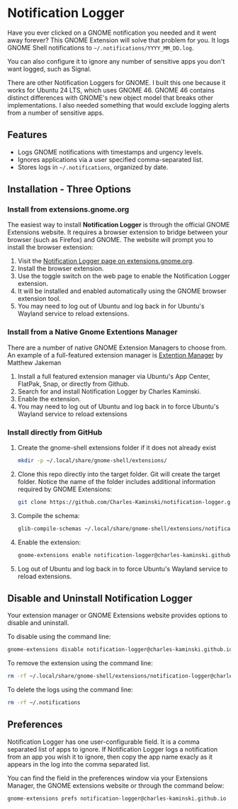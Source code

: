 # Notification Logger

Have you ever clicked on a GNOME notification you needed and it went away forever?  This GNOME Extension will solve that problem for you.  It logs GNOME Shell notifications to `~/.notifications/YYYY_MM_DD.log`.  

You can also configure it to ignore any number of sensitive apps you don't want logged, such as Signal.

There are other Notification Loggers for GNOME.  I built this one because it works for Ubuntu 24 LTS, which uses GNOME 46. GNOME 46 contains distinct differences with GNOME's new object model that breaks other implementations.  I also needed something that would exclude logging alerts from a number of sensitive apps.

## Features
- Logs GNOME notifications with timestamps and urgency levels.
- Ignores applications via a user specified comma-separated list.
- Stores logs in `~/.notifications`, organized by date.

## Installation - Three Options

### Install from extensions.gnome.org
The easiest way to install **Notification Logger** is through the official GNOME Extensions website.  It requires a browser extension to bridge between your browser (such as Firefox) and GNOME.  The website will prompt you to install the browser extension:

1. Visit the [Notification Logger page on extensions.gnome.org](https://extensions.gnome.org/).
2. Install the browser extension.
3. Use the toggle switch on the web page to enable the Notification Logger extension.
4. It will be installed and enabled automatically using the GNOME browser extension tool.
5. You may need to log out of Ubuntu and log back in for Ubuntu's Wayland service to reload extensions.

### Install from a Native Gnome Extentions Manager
There are a number of native GNOME Extension Managers to choose from.  An example of a full-featured extension manager is [Extention Manager](https://github.com/mjakeman/extension-manager) by Matthew Jakeman

1. Install a full featured extension manager via Ubuntu's App Center, FlatPak, Snap, or directly from Github.
2. Search for and install Notification Logger by Charles Kaminski.
3. Enable the extension. 
4. You may need to log out of Ubuntu and log back in to force Ubuntu's Wayland service to reload extensions

### Install directly from GitHub
1. Create the gnome-shell extensions folder if it does not already exist
   ```bash
   mkdir -p ~/.local/share/gnome-shell/extensions/
   ```
2. Clone this repo directly into the target folder. Git will create the target folder.  Notice the name of the folder includes additional information required by GNOME Extensions:
   ```bash
   git clone https://github.com/Charles-Kaminski/notification-logger.git ~/.local/share/gnome-shell/extensions/notification-logger@charles-kaminski.github.io
   ```
3. Compile the schema:
   ```bash
   glib-compile-schemas ~/.local/share/gnome-shell/extensions/notification-logger@charles-kaminski.github.io/schemas/
   
   ```
4. Enable the extension:
   ```bash
   gnome-extensions enable notification-logger@charles-kaminski.github.io
   ```
5. Log out of Ubuntu and log back in to force Ubuntu's Wayland service to reload extensions.

## Disable and Uninstall Notification Logger ##
Your extension manager or GNOME Extensions website provides options to disable and uninstall.

To disable using the command line:
   ```bash
   gnome-extensions disable notification-logger@charles-kaminski.github.io
   ```

To remove the extension using the command line:
   ```bash
   rm -rf ~/.local/share/gnome-shell/extensions/notification-logger@charles-kaminski.github.io
   ```
To delete the logs using the command line:
   ```bash
   rm -rf ~/.notifications
   ```

## Preferences
Notification Logger has one user-configurable field.  It is a comma separated list of apps to ignore.  If Notification Logger logs a notification from an app you wish it to ignore, then copy the app name exacly as it appears in the log into the comma separated list.  

You can find the field in the preferences window via your Extensions Manager, the GNOME extensions website or through the command below:

   ```bash
   gnome-extensions prefs notification-logger@charles-kaminski.github.io
   ```